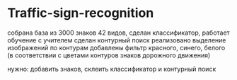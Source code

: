 # Traffic-sign-recognition

собрана база из 3000 знаков 42 видов,
сделан классификатор,
работает обучение с учителем
сделан контурный поиск
реализовано выделение изображений по контурам
добавлены фильтр красного, синего, белого (в соответствии с цветами контуров знаков дорожного движения)


нужно:
добавить знаков,
склеить классификатор и контурный поиск
